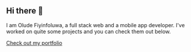## Hi there 👋
I am Olude Fiyinfoluwa, a full stack web and a mobile app developer. I've worked on quite some projects and you can check them out below.

[Check out my portfolio](https://www.oludefiyinfoluwa.com.ng)
